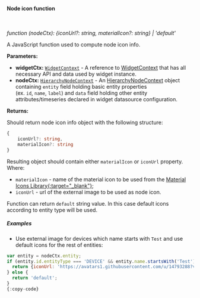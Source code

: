#### Node icon function

<div class="divider"></div>
<br/>

*function (nodeCtx): {iconUrl?: string, materialIcon?: string} | 'default'*

A JavaScript function used to compute node icon info.

**Parameters:**

<ul>
  <li><b>widgetCtx:</b> <code><a href="https://github.com/thingsboard/thingsboard/blob/5bb6403407aa4898084832d6698aa9ea6d484889/ui-ngx/src/app/modules/home/models/widget-component.models.ts#L107" target="_blank">WidgetContext</a></code> - A reference to <a href="https://github.com/thingsboard/thingsboard/blob/5bb6403407aa4898084832d6698aa9ea6d484889/ui-ngx/src/app/modules/home/models/widget-component.models.ts#L107" target="_blank">WidgetContext</a> that has all necessary API 
     and data used by widget instance.
  </li>
  <li><b>nodeCtx:</b> <code><a href="https://github.com/thingsboard/thingsboard/blob/e264f7b8ddff05bda85c4833bf497f47f447496e/ui-ngx/src/app/modules/home/components/widget/lib/entities-hierarchy-widget.models.ts#L35" target="_blank">HierarchyNodeContext</a></code> - An 
            <a href="https://github.com/thingsboard/thingsboard/blob/e264f7b8ddff05bda85c4833bf497f47f447496e/ui-ngx/src/app/modules/home/components/widget/lib/entities-hierarchy-widget.models.ts#L35" target="_blank">HierarchyNodeContext</a> object
            containing <code>entity</code> field holding basic entity properties <br> (ex. <code>id</code>, <code>name</code>, <code>label</code>) and <code>data</code> field holding other entity attributes/timeseries declared in widget datasource configuration.
   </li>
</ul>

**Returns:**

Should return node icon info object with the following structure:

```typescript
{
    iconUrl?: string,
    materialIcon?: string
}
```
Resulting object should contain either `materialIcon` or `iconUrl` property.<br>
Where:
 - `materialIcon` - name of the material icon to be used from the [Material Icons Library{:target="_blank"}](https://material.io/tools/icons);
 - `iconUrl` - url of the external image to be used as node icon.

Function can return `default` string value. In this case default icons according to entity type will be used.

<div class="divider"></div>

##### Examples

* Use external image for devices which name starts with `Test` and use default icons for the rest of entities:

```javascript
var entity = nodeCtx.entity;
if (entity.id.entityType === 'DEVICE' && entity.name.startsWith('Test')) {
  return {iconUrl: 'https://avatars1.githubusercontent.com/u/14793288?v=4&s=117'};
} else {
  return 'default';
}
{:copy-code}
```

<br>
<br>
